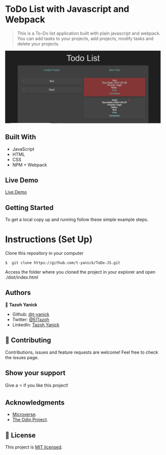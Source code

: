 # ToDo List with Javascript and Webpack

> This is a To-Do list application built with plain javascript and webpack. You can add tasks to your projects, add projects, modify tasks and delete your projects.

![screenshot](dist/img/screenshot.jpeg)


## Built With

- JavaScript
- HTML
- CSS
- NPM + Webpack


## Live Demo
[Live Demo](https://t-yanick.github.io/ToDo-JS/)

## Getting Started

To get a local copy up and running follow these simple example steps.

# Instructions (Set Up)

Clone this repository in your computer
```
$  git clone https://github.com/t-yanick/ToDo-JS.git
```
Access the folder where you cloned the project in your explorer and open ./dist/index.html

## Authors

👤 **Tazoh Yanick**

- Github: [@t-yanick](https://github.com/t-yanick)
- Twitter: [@ElTazoh](https://twitter.com/ElTazoh)
- LinkedIn: [Tazoh Yanick](https://linkedin.com/in/tazoh-yanick)

## 🤝 Contributing

Contributions, issues and feature requests are welcome!
Feel free to check the issues page.

## Show your support

Give a ⭐️ if you like this project!

## Acknowledgments

- [Microverse](https://www.microverse.org/).
- [The Odin Project](https://www.theodinproject.com/courses/javascript/lessons/todo-list).

## 📝 License

This project is [MIT licensed](https://mit.org).
